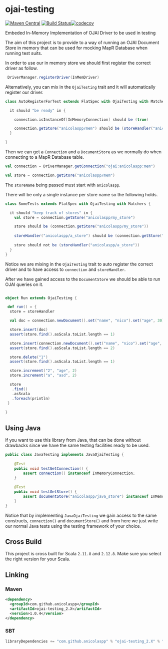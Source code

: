 # ojai-testing
[![Maven Central](https://maven-badges.herokuapp.com/maven-central/com.github.anicolaspp/ojai-testing_2.11/badge.svg)](https://maven-badges.herokuapp.com/maven-central/com.github.anicolaspp/ojai-testing_2.11) [![Build Status](https://travis-ci.org/anicolaspp/ojai-testing.svg?branch=master)](https://travis-ci.org/anicolaspp/ojai-testing)[![codecov](https://codecov.io/gh/anicolaspp/ojai-testing/branch/master/graph/badge.svg)](https://codecov.io/gh/anicolaspp/ojai-testing)

Embeded In-Memory Implementation of OJAI Driver to be used in testing

The aim of this project is to provide to a way of running an OJAI Document Store in memory that can be used for mocking 
MapR Database when running test suits.

In order to use our in memory store we should first register the correct driver as follow.

```scala
 DriverManager.registerDriver(InMemDriver)
```

Alternatively, you can mix in the `OjaiTesting` trait and it will automatically register our driver.

```scala
class AutoRegisterForTest extends FlatSpec with OjaiTesting with Matchers {

  it should "be ready" in {

    connection.isInstanceOf[InMemoryConnection] should be (true)

    connection.getStore("anicolaspp/mem") should be (storeHandler("anicolaspp/mem"))
  }

}
```

Then we can get a `Connection` and a `DocumentStore` as we normally do when connecting to a MapR Database table.

```scala
val connection = DriverManager.getConnection("ojai:anicolaspp:mem")

val store = connection.getStore("anicolaspp/mem")
```
The `storeName` being passed must start with `anicolaspp`.

There will be only a single instance per store name so the following holds.

```scala
class SomeTests extends FlatSpec with OjaiTesting with Matchers {

  it should "keep track of stores" in {
    val store = connection.getStore("anicolaspp/my_store")

    store should be (connection.getStore("anicolaspp/my_store"))
    
    storeHandler("anicolaspp/a_store") should be (connection.getStore("anicolaspp/a_store"))
    
    store should not be (storeHandler("anicolaspp/a_store"))
  }
}
```
Notice we are mixing in the `OjaiTesting` trait to auto register the correct driver and to have access to `connection` and `storeHandler`.

After we have gained access to the `DocumentStore` we should be able to run OJAI queries on it. 

```scala

object Run extends OjaiTesting {

 def run() = {
  store = storeHandler

  val doc = connection.newDocument().set("name", "nico").set("age", 30).set("_id", "1")

  store.insert(doc)
  assert(store.find().asScala.toList.length == 1)

  store.insert(connection.newDocument().set("name", "nico").set("age", 30).set("_id", "2"))
  assert(store.find().asScala.toList.length == 2)

  store.delete("1")
  assert(store.find().asScala.toList.length == 1)

  store.increment("2", "age", 2)
  store.increment("a", "asd", 2)

  store
   .find()
   .asScala
   .foreach(println)
 } 
 
}
```

## Using Java

If you want to use this library from Java, that can be done without drawbacks since we have the same testing facilities ready to be used. 

```java
public class JavaTesting implements JavaOjaiTesting {
    
    @Test
    public void testGetConnection() {
        assert connection() instanceof InMemoryConnection;
    }
    
    @Test
    public void testGetStore() {
        assert documentStore("anicolaspp/java_store") instanceof InMemoryStore;
    }
}
```

Notice that by implementing `JavaOjaiTesting` we gain access to the same constructs, `connection()` and `documentStore()` and from here we just write our normal Java tests using the testing framework of your choice. 

## Cross Build

This project is cross built for Scala `2.11.8` and `2.12.8`. Make sure you select the right version for your Scala.

## Linking

### Maven

```xml
<dependency>
  <groupId>com.github.anicolaspp</groupId>
  <artifactId>ojai-testing_2.X</artifactId>
  <version>1.0.4</version>
</dependency>
```

### SBT

```sbt
libraryDependencies += "com.github.anicolaspp" % "ojai-testing_2.X" % "1.0.4"
```
